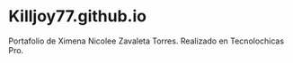 # Killjoy77.github.io
Portafolio de Ximena Nicolee Zavaleta Torres. Realizado en Tecnolochicas Pro.
